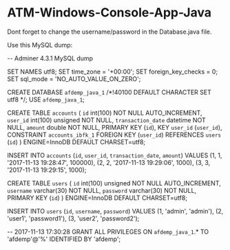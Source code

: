 # ATM-Windows-Console-App-Java
Dont forget to change the username/password in the Database.java file.

Use this MySQL dump:

-- Adminer 4.3.1 MySQL dump

SET NAMES utf8;
SET time_zone = '+00:00';
SET foreign_key_checks = 0;
SET sql_mode = 'NO_AUTO_VALUE_ON_ZERO';

CREATE DATABASE `afdemp_java_1` /*!40100 DEFAULT CHARACTER SET utf8 */;
USE `afdemp_java_1`;

CREATE TABLE `accounts` (
  `id` int(100) NOT NULL AUTO_INCREMENT,
  `user_id` int(100) unsigned NOT NULL,
  `transaction_date` datetime NOT NULL,
  `amount` double NOT NULL,
  PRIMARY KEY (`id`),
  KEY `user_id` (`user_id`),
  CONSTRAINT `accounts_ibfk_1` FOREIGN KEY (`user_id`) REFERENCES `users` (`id`)
) ENGINE=InnoDB DEFAULT CHARSET=utf8;

INSERT INTO `accounts` (`id`, `user_id`, `transaction_date`, `amount`) VALUES
(1,	1,	'2017-11-13 19:28:47',	100000),
(2,	2,	'2017-11-13 19:29:06',	1000),
(3,	3,	'2017-11-13 19:29:15',	1000);

CREATE TABLE `users` (
  `id` int(100) unsigned NOT NULL AUTO_INCREMENT,
  `username` varchar(30) NOT NULL,
  `password` varchar(30) NOT NULL,
  PRIMARY KEY (`id`)
) ENGINE=InnoDB DEFAULT CHARSET=utf8;

INSERT INTO `users` (`id`, `username`, `password`) VALUES
(1,	'admin',	'admin'),
(2,	'user1',	'password1'),
(3,	'user2',	'password2');

-- 2017-11-13 17:30:28
GRANT ALL PRIVILEGES ON `afdemp_java_1`.* TO 'afdemp'@'%' IDENTIFIED BY 'afdemp';
